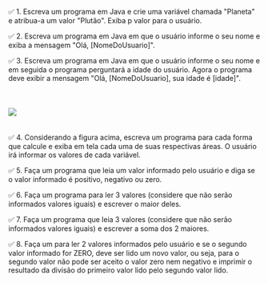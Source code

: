 ✅ 1.  Escreva um programa em Java e crie uma variável chamada "Planeta" e atribua-a um valor "Plutão". Exiba p valor para o usuário.

✅ 2.  Escreva um programa em Java em que o usuário informe o seu nome e exiba a mensagem "Olá, [NomeDoUsuario]".

✅ 3.  Escreva um programa em Java em que o usuário informe o seu nome e em seguida o programa perguntará a idade do usuário. Agora o programa deve exibir a mensagem "Olá, [NomeDoUsuario], sua idade é [idade]".
<br>
<br>
<br>
<br>
<img src="https://i.ibb.co/6gynRzB/math-1.png"  img/> <br>
<br>
<br>
✅ 4. Considerando a figura acima, escreva um programa para cada forma que calcule e exiba em tela cada uma de suas respectivas áreas. O usuário irá informar os valores de cada variável. 

✅ 5. Faça um programa que leia um valor informado pelo usuário e diga se o valor informado é positivo, negativo ou zero.

✅ 6. Faça um programa para ler 3 valores (considere que não serão informados valores iguais) e escrever o maior deles. 

✅ 7. Faça um programa que leia  3 valores (considere que não serão informados valores iguais) e escrever a soma dos 2 maiores. 

✅ 8. Faça um para ler 2 valores informados pelo usuário e se o segundo valor informado for ZERO, deve ser lido um novo valor, ou seja, para o segundo valor não pode ser aceito o valor zero nem negativo e imprimir o resultado da divisão do primeiro valor lido pelo segundo valor lido. 

